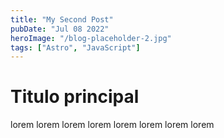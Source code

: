 ```yaml
---
title: "My Second Post"
pubDate: "Jul 08 2022"
heroImage: "/blog-placeholder-2.jpg"
tags: ["Astro", "JavaScript"]
---
```


# Titulo principal

lorem lorem lorem lorem lorem lorem lorem lorem
